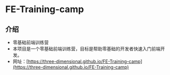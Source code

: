 # FE-Training-camp

## 介绍

- 零基础前端训练营
- 本项目是一个零基础前端训练营，目标是帮助零基础的开发者快速入门前端开发。
- 网址：[https://three-dimensional.github.io/FE-Training-camp](https://three-dimensional.github.io/FE-Training-camp)
